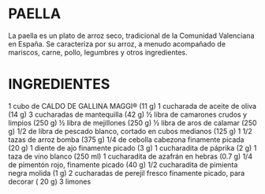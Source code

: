 # PAELLA
La paella es un plato de arroz seco, tradicional de la Comunidad Valenciana en España. Se caracteriza por su arroz, a menudo acompañado de mariscos, carne, pollo, legumbres y otros ingredientes. 

# INGREDIENTES
 1 cubo de CALDO DE GALLINA MAGGI® (11 g)
1 cucharada de aceite de oliva (14 g)
3 cucharadas de mantequilla (42 g)
½ libra de camarones crudos y limpios (250 g)
½ libra de mejillones (250 g)
½ libra de aros de calamar (250 g)
1/2 de libra de pescado blanco, cortado en cubos medianos (125 g)
1 1/2 tazas de arroz bomba (375 g)
1/4 de cebolla cabezona finamente picada (20 g)
1 diente de ajo finamente picado (3 g)
1 cucharadita de páprika (2 g)
1 taza de vino blanco (250 ml)
1 cucharadita de azafrán en hebras (0.7 g)
1/4 de pimentón rojo, finamente picado (40 g)
1/2 cucharadita de pimienta negra molida (1 g)
2 cucharadas de perejil fresco finamente picado, para decorar ( 20 g)
3 limones
